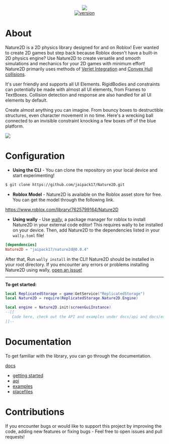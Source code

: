 <div align="center">
    <img src="https://github.com/jaipack17/Nature2D/blob/master/Nature2D_LOGO.png?raw=true" /><br/>
    <a href="https://devforum.roblox.com/t/physics-library-nature2d-bring-ui-elements-to-life/1510935/14"><img alt="version" src="https://img.shields.io/badge/v0.0.5--beta-version-green"></img></a>
</div>

# About

Nature2D is a 2D physics library designed for and on Roblox! Ever wanted to create 2D games but step back because Roblox doesn't have a built-in 2D physics engine? Use Nature2D to create versatile and smooth simulations and mechanics for your 2D games with minimum effort! Nature2D primarily uses methods of [Verlet Integration](https://en.wikipedia.org/wiki/Verlet_integration) and [Convex Hull collisions](https://en.wikipedia.org/wiki/Hyperplane_separation_theorem).

It's user friendly and supports all UI Elements. RigidBodies and constraints can potentially be made with almost all UI elements, from Frames to TextBoxes. Collision detection and response are also handled for all UI elements by default.

Create almost anything you can imagine. From bouncy boxes to destructible structures, even character movement in no time. Here's a wrecking ball connected to an invisible constraint knocking a few boxes off of the blue platform.

<img src="https://github.com/jaipack17/Nature2D/blob/master/wrecking%20ball%20example.gif?raw=true" />

# Configuration

* **Using the CLI** - You can clone the repository on your local device and start experimenting!
```bash
$ git clone https://github.com/jaipack17/Nature2D.git
```
* **Roblox Model** - Nature2D is available on the Roblox asset store for free. You can get the model through the following link.<br/>

https://www.roblox.com/library/7625799164/Nature2D

* **Using wally** - Use [wally](https://github.com/UpliftGames/wally), a package manager for roblox to install Nature2D in your external code editor! This requires wally to be installed on your device. Then, add Nature2D to the dependencies listed in your `wally.toml` file!<br/>
```toml
[dependencies]
Nature2D = "jaipack17/nature2d@0.0.4"
```
After that, Run `wally install` in the CLI! Nature2D should be installed in your root directory. If you encounter any errors or problems installing Nature2D using wally, [open an issue!](https://github.com/jaipack17/Nature2D/issues)

<hr/>

**To get started:**
```lua
local ReplicatedStorage = game:GetService("ReplicatedStorage")
local Nature2D = require(ReplicatedStorage.Nature2D.Engine)

local engine = Nature2D.init(screenGuiInstance)
--[[
   Code here, check out the API and examples under docs/api and docs/examples!
]]--
```

# Documentation 

To get familiar with the library, you can go through the documentation.

[docs](https://github.com/jaipack17/Nature2D/tree/master/docs)<br/>
  * [getting started](https://github.com/jaipack17/Nature2D/blob/master/docs/README.md)<br/>
  * [api](https://github.com/jaipack17/Nature2D/tree/master/docs/api)<br/>
  * [examples](https://github.com/jaipack17/Nature2D/tree/master/docs/examples)<br/>
  * [placefiles](https://github.com/jaipack17/Nature2D/tree/master/docs/placefiles)<br/>

# Contributions

If you encounter bugs or would like to support this project by improving the code, adding new features or fixing bugs - Feel free to open issues and pull requests!
